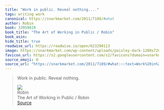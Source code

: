 ```yaml
---
title: "Work in public. Reveal nothing...."
tags: writing work
canonical: https://snarkmarket.com/2011/7189/#what
author: Robin
book: 33959819
book_title: "The Art of Working in Public / Robin"
book_asin: 
hide_title: true
readwise_url: https://readwise.io/open/623290113
image: https://snarkmarket.com/wp-content/uploads/paisley-dark-1280x720.png
favicon_url: https://s2.googleusercontent.com/s2/favicons?domain=snarkmarket.com
source_emoji: 🌐
source_url: "https://snarkmarket.com/2011/7189/#what:~:text=Work%20in%20public.,public.%20Reveal%20nothing."
---
```


> Work in public. Reveal nothing.
> <div class="quoteback-footer"><div class="quoteback-avatar"><img class="mini-favicon" src="https://s2.googleusercontent.com/s2/favicons?domain=snarkmarket.com"></div><div class="quoteback-metadata"><div class="metadata-inner"><span style="display:none">FROM:</span><div aria-label="Robin" class="quoteback-author"> Robin</div><div aria-label="The Art of Working in Public / Robin" class="quoteback-title"> The Art of Working in Public / Robin</div></div></div><div class="quoteback-backlink"><a target="_blank" aria-label="go to the full text of this quotation" rel="noopener" href="https://snarkmarket.com/2011/7189/#what:~:text=Work%20in%20public.,public.%20Reveal%20nothing." class="quoteback-arrow"> Source</a></div></div>